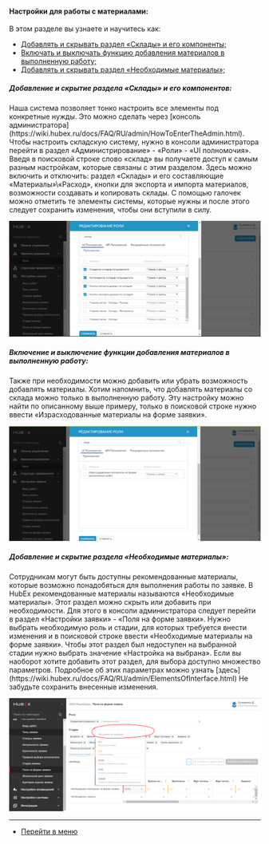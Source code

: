 #### Настройки для работы с материалами:
В этом разделе вы узнаете и научитесь как:
<html>
  <meta charset="utf-8">
  <title>Быстрый переход внутри документа</title>
 <ul>
       <li><a href="#twrm"> Добавлять и скрывать раздел «Склады» и его компоненты;</a></li>
       <li><a href="#mia">Включать и выключать функцию добавления материалов в выполненную работу; </a></li>
      <li><a href="#mias">Добавлять и скрывать раздел «Необходимые материалы»; </a></li>

 </ul>
</html>

<h5 id="twrm">Добавление и скрытие раздела «Склады» и его компонентов: </h5>
Наша система позволяет тонко настроить все элементы под конкретные нужды. Это можно сделать через [консоль администратора](https://wiki.hubex.ru/docs/FAQ/RU/admin/HowToEnterTheAdmin.html). Чтобы настроить складскую систему, нужно в консоли администратора перейти в раздел «Администрирование» - «Роли» - «UI полномочия». Введя в поисковой строке слово «склад» вы получаете доступ к самым разным настройкам, которые связаны с этим разделом. Здесь можно включить и отключить: раздел «Склады» и его составляющие «Материалы»\«Расход», кнопки для экспорта и импорта материалов, возможности создавать и копировать склады. С помощью галочек можно отметить те элементы системы, которые нужны и после этого следует сохранить изменения, чтобы они вступили в силу.

![swm.PNG](/attachments/images/FAQ/USER/SettingsWithMaterials/swm.PNG)

<h5 id="mia">Включение и выключение функции добавления материалов в выполненную работу: </h5>
Также при необходимости можно добавить или убрать возможность добавлять материалы. Хотим напомнить, что добавлять материалы со склада можно только в выполненную работу. Эту настройку можно найти по описанному выше примеру, только в поисковой строке нужно ввести «Израсходованные материалы на форме заявки».

![swm2.PNG](/attachments/images/FAQ/USER/SettingsWithMaterials/swm2.PNG)

<h5 id="mias">Добавление и скрытие раздела «Необходимые материалы»: </h5>
Сотрудникам могут быть доступны рекомендованные материалы, которые возможно понадобяться для выполнения работы по заявке. В HubEx рекомендованные материалы называются «Необходимые материалы». Этот раздел можно скрыть или добавить при необходимости. Для этого в консоли администратора следует перейти в раздел «Настройки заявки» - «Поля на форме заявки». Нужно выбрать необходимую роль и стадии, для которых требуется внести изменения и в поисковой строке ввести «Необходимые материалы на форме заявки». Чтобы этот раздел был недоступен на выбранной стадии нужно выбрать значение «Настройка на выбрана». Если вы наоборот хотите добавить этот раздел, для выбора доступно множество параметров. Подробное об этих параметрах можно узнать [здесь] (https://wiki.hubex.ru/docs/FAQ/RU/admin/ElementsOfInterface.html) Не забудьте сохранить внесенные изменения. 

![swm3.PNG](/attachments/images/FAQ/USER/SettingsWithMaterials/swm3.PNG)

___
- [Перейти в меню](http://wiki.hubex.ru)

